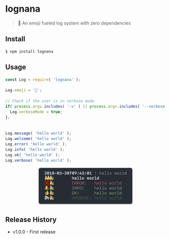 # lognana

> 🍌 An emoji fueled log system with zero dependencies


## Install

```console
$ npm install lognana
```


## Usage

```js
const Log = require( 'lognana' );

Log.emoji = '🍌';

// Check if the user is in verbose mode
if( process.argv.includes( '-v' ) || process.argv.includes( '--verbose' ) ) {
  Log.verboseMode = true;
};


Log.message( 'hello world' );
Log.welcome( 'hello world' );
Log.error( 'hello world' );
Log.info( 'hello world' );
Log.ok( 'hello world' );
Log.verbose( 'hello world' );
```

<p align="center">
	<img alt="Example output of the Log function" src="lognana.png" width="300px"/>
</p>



## Release History

* v1.0.0 - First release
